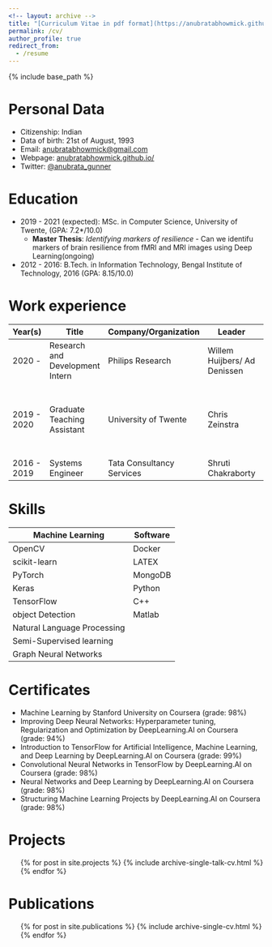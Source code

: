 ```yaml
---
<!-- layout: archive -->
title: "[Curriculum Vitae in pdf format](https://anubratabhowmick.github.io/files/Anubrata_Bhowmick_Resume.pdf)"
permalink: /cv/
author_profile: true
redirect_from:
  - /resume
---
```


{% include base_path %}

<!-- <embed src="https://alisher-ai.github.io/files/CV_Alisher_Abdulkhaev.pdf" type="application/pdf"/> -->

Personal Data
======
* Citizenship: Indian
* Data of birth: 21st of August, 1993
* Email: [anubratabhowmick@gmail.com](anubratabhowmick@gmail.com)
* Webpage: [anubratabhowmick.github.io/](http://anubratabhowmick.github.io/)
* Twitter: [@anubrata_gunner](https://twitter.com/anubrata_gunner)

Education
======
* 2019 - 2021 (expected): MSc. in Computer Science, University of Twente, (GPA: 7.2*/10.0)
  * **Master Thesis**: _Identifying markers of resilience_ -
  Can we identifu markers of brain resilience from fMRI and MRI images using Deep Learning(ongoing) 
* 2012 - 2016: B.Tech. in Information Technology, Bengal Institute of Technology, 2016 (GPA: 8.15/10.0)


Work experience
======

| Year(s)     | Title                           | Company/Organization              | Leader          | Duties                                     |
| ----------- | ------------------------------- | --------------------------        | --------------- | -----                                      |
| 2020 -      | Research and Development Intern                | Philips Research        | Willem Huijbers/ Ad Denissen     | Research                                   |
| 2019 - 2020     | Graduate Teaching Assistant | University of Twente     | Chris Zeinstra     | Assisting students with algorithms and projects in C++ |
| 2016 - 2019 | Systems Engineer                 | Tata Consultancy Services                | Shruti Chakraborty   | Full-Stack Developer |


Skills
======
  
| Machine Learning            | Software | 
| --------------------------- | ---------| 
| OpenCV                      | Docker   |   
| scikit-learn                | LATEX    | 
| PyTorch                     | MongoDB  | 
| Keras                       | Python   |  
| TensorFlow                  | C++      |  
| object Detection            | Matlab   |
| Natural Language Processing |          |          
| Semi-Supervised learning    |          |     
| Graph Neural Networks       |          |   
  
  
Certificates
======
* Machine Learning by Stanford University on Coursera (grade: 98%)
* Improving Deep Neural Networks: Hyperparameter tuning, Regularization and Optimization by DeepLearning.AI on Coursera (grade: 94%)
* Introduction to TensorFlow for Artificial Intelligence, Machine Learning, and Deep Learning by DeepLearning.AI on Coursera (grade: 99%)
* Convolutional Neural Networks in TensorFlow by DeepLearning.AI on Coursera (grade: 98%)
* Neural Networks and Deep Learning by DeepLearning.AI on Coursera (grade: 98%)
* Structuring Machine Learning Projects by DeepLearning.AI on Coursera (grade: 98%)

<!-- Awards
======

| Year(s)     | Award                                       | Organizer            | City & Country      |
| ----------- | --------------------------------------------| -------------------- | ------------------- |
| 2020        | Gold medal in EdgeAI competition            | METI & NEDO          | Tokyo, Japan        |
| 2015        | TUBITAK Scholarship                         | TUBITAK              | Ankara, Turkey      |      
| 2008        | The most successful student                 | Inter'l High School  | Osh, Kyrgyzstan     | 
| 2008        | 4th place in Computer Programming Olympiads | Republican Olympiads | Bishkek, Kyrgyzstan |   
| 2006        | 4th place in Computer Programming Olympiads | Republican Olympiads | Bishkek, Kyrgyzstan | 
| 2005        | 1st Place in Computer Programming Olimpiads | Provincial Olympiads | Osh, Kyrgyzstan     |
| 2003 - 2008 | Full Tuition Scholarship                    | Inter'l High School  | Bishkek, Kyrgyzstan |
| 2002        | 1st Place in Chess Competition              | Provincial Olympiads | Osh, Kyrgyzstan     | 

  * **METI: Japanese Ministry of Economy, Trade and Industry**
  * **NEDO: New Energy and Industrial Technology Development Organization**
  * **TUBITAK: The Scientific and Technological Research Council of Turkey** -->


Projects
======
  <ul>{% for post in site.projects %}
    {% include archive-single-talk-cv.html %}
  {% endfor %}</ul>
  
  
Publications
======
  <ul>{% for post in site.publications %}
    {% include archive-single-cv.html %}
  {% endfor %}</ul>

